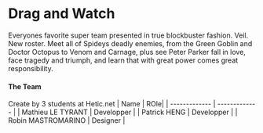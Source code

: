 # Drag and Watch

Everyones favorite super team presented in true blockbuster fashion. Veil. New roster. Meet all of Spideys deadly enemies, from the Green Goblin and Doctor Octopus to Venom and Carnage, plus see Peter Parker fall in love, face tragedy and triumph, and learn that with great power comes great responsibility.

#### The Team

Create by 3 students at Hetic.net
| Name  |  ROle|
| ------------- | ------------- |
| Mathieu LE TYRANT  | Developper |
| Patrick HENG  | Developper |
| Robin MASTROMARINO  | Designer |
